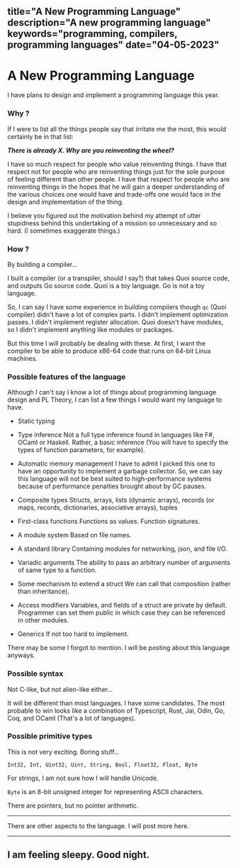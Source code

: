 title="A New Programming Language"
description="A new programming language"
keywords="programming, compilers, programming languages"
date="04-05-2023"
---

# A New Programming Language

I have plans to design and implement a programming language this year. 

### Why ?

If I were to list all the things people say that irritate me the most, this would certainly be in that list:

***There is already X. Why are you reinventing the wheel?***

I have so much respect for people who value reinventing things. I have that respect not for people who are reinventing things just for the sole purpose of feeling different than other people. I have that respect for people who are reinventing things in the hopes that he will gain a deeper understanding of the various choices one would have and trade-offs one would face in the design and implementation of the thing.

I believe you figured out the motivation behind my attempt of utter stupidness behind this undertaking of a mission so unnecessary and so hard. (I sometimes exaggerate things.)

### How ?

By building a compiler... 

I built a compiler (or a transpiler, should I say?) that takes Quoi source code, and outputs Go source code. Quoi is a toy language. Go is not a toy language.

So, I can say I have some experience in building compilers though `qc` (Quoi compiler) didn't have a lot of complex parts. I didn't implement optimization passes. I didn't implement register allocation. Quoi doesn't have modules, so I didn't implement anything like modules or packages.

But this time I will probably be dealing with these. At first, I want the compiler to be able to produce x86-64 code that runs on 64-bit Linux machines.

### Possible features of the language

Although I can't say I know a lot of things about programming language design and PL Theory, I can list a few things I would want my language to have.

- Static typing

- Type inference
    Not a full type inference found in languages like F#, OCaml or Haskell. Rather, a basic inference (You will have to specify the types of function parameters, for example).

- Automatic memory management
    I have to admit I picked this one to have an opportunity to implement a garbage collector. So, we can say this language will not be best suited to high-performance systems because of performance penalties brought about by GC pauses.

- Composite types
    Structs, arrays, lists (dynamic arrays), records (or maps, records, dictionaries, associative arrays), tuples

- First-class functions
    Functions as values. Function signatures.

- A module system
    Based on file names.

- A standard library
    Containing modules for networking, json, and file I/O.

- Variadic arguments
    The ability to pass an arbitrary number of arguments of same type to a function.

- Some mechanism to extend a struct
    We can call that composition (rather than inheritance).

- Access modifiers
    Variables, and fields of a struct are private by default. Programmer can set them public in which case they can be referenced in other modules.

- Generics
    If not too hard to implement.

There may be some I forgot to mention. I will be posting about this language anyways. 

### Possible syntax

Not C-like, but not alien-like either...

It will be different than most languages. I have some candidates. The most probable to win looks like a combination of Typescript, Rust, Jai, Odin, Go, Coq, and OCaml (That's a lot of languages).

### Possible primitive types

This is not very exciting. Boring stuff...

`Int32, Int, Uint32, Uint, String, Bool, Float32, Float, Byte`

For strings, I am not sure how I will handle Unicode.

`Byte` is an 8-bit unsigned integer for representing ASCII characters.

There are pointers, but no pointer arithmetic.


---

There are other aspects to the language. I will post more here.

---

## I am feeling sleepy. Good night.